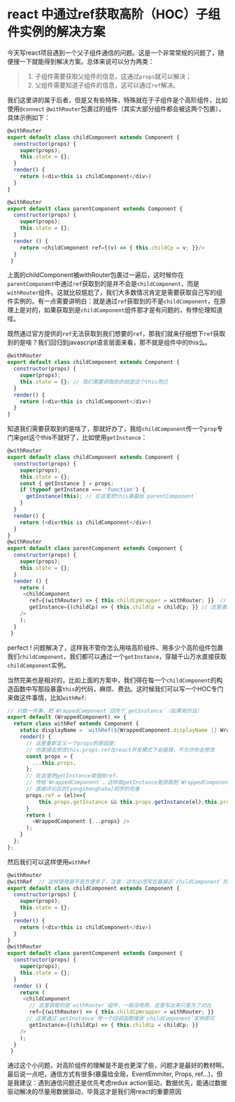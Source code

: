 # react 中通过ref获取高阶（HOC）子组件实例的解决方案

今天写react项目遇到一个父子组件通信的问题。这是一个非常常规的问题了，随便搜一下就能得到解决方案。总体来说可以分为两类：

> 1. 子组件需要获取父组件的信息，这通过`props`就可以解决；
> 2. 父组件需要知道子组件的信息，这可以通过`ref`解决。

我们这里讲的属于后者，但是又有些特殊，特殊就在于子组件是个高阶组件，比如使用`@connect` `@withRouter`包裹过的组件（其实大部分组件都会被这两个包裹），具体示例如下：

```js
@withRouter
export default class childComponent extends Component {
  constructor(props) {
    super(props);
    this.state = {};
  }
  render() {
    return (<div>this is childComponent</div>)
  }
}

@withRouter
export default class parentComponent extends Component {
  constructor(props) {
    super(props);
    this.state = {}; 
  }
  render () {
    return <childComponent ref={(v) => { this.childCp = v; }}/>
  }
 }
```

上面的childComponent被withRouter包裹过一遍后，这时候你在`parentComponent`中通过`ref`获取到的是并不会是`childComponent`，而是`withRouter`组件。这就比较尴尬了，我们大多数情况肯定是需要获取自己写的组件实例的。有一点需要讲明白：就是通过`ref`获取到的不是`childComponent`，在原理上是对的，如果获取到是`childComponent`组件那才是有问题的，有悖伦理知道哇。

既然通过官方提供的`ref`无法获取到我们想要的`ref`，那我们就来仔细想下`ref`获取到的是啥？我们回归到javascript语言层面来看，那不就是组件中的this么。

```javascript
@withRouter
export default class childComponent extends Component {
  constructor(props) {
    super(props);
    this.state = {}; // 我们需要获取到的就是这个this而已
  }
  render() {
    return (<div>this is childComponent</div>)
  }
}
```

知道我们需要获取到的是啥了，那就好办了，我给`childComponent`传一个`prop`专门来get这个this不就好了，比如使用`getInstance`：

```javascript
@withRouter
export default class childComponent extends Component {
  constructor(props) {
    super(props);
    this.state = {};
    const { getInstance } = props;
    if (typeof getInstance === 'function') {
      getInstance(this); // 在这里把this暴露给`parentComponent`
    }
  }
  render() {
    return (<div>this is childComponent</div>)
  }
}
@withRouter
export default class parentComponent extends Component {
  constructor(props) {
    super(props);
    this.state = {}; 
  }
  render () {
    return (
     <childComponent 
       ref={(withRouter) => { this.childCpWrapper = withRouter; }}  // 这里获取的是`withRouter`组件，一般没啥用，这里写出来只是为了对比
       getInstance={(childCp) => { this.childCp = childCp; }} // 这里通过`getInstance`传一个回调函数接收`childComponent`实例即可
    />
    );
  }
 }
```

perfect ! 问题解决了，这样我不管你怎么用啥高阶组件、用多少个高阶组件包裹我们`childComponent`，我们都可以通过一个`getInstance`，穿越千山万水直接获取`childComponent`实例。

当然完美也是相对的，比如上面的方案中，我们得在每一个`childComponent`的构造函数中写那段暴露`this`的代码，麻烦、费劲。这时候我们可以写一个HOC专门来做这件事情，比如`withRef`:

```javascript
// 只做一件事，把`WrappedComponent`回传个`getInstance`（如果有的话）
export default (WrappedComponent) => {
  return class withRef extends Component {
    static displayName = `withRef(${WrappedComponent.displayName || WrappedComponent.name || 'Component'})`;
    render() {
      // 这里重新定义一个props的原因是:
      // 你直接去修改this.props.ref在react开发模式下会报错，不允许你去修改
      const props = {
        ...this.props,
      };
      // 在这里把getInstance赋值给ref，
      // 传给`WrappedComponent`，这样就getInstance能获取到`WrappedComponent`实例
      // 感谢评论区的[yangshenghaha]同学的完善
      props.ref = (el)=>{
          this.props.getInstance && this.props.getInstance(el);this.props.ref && this.props.ref(el);
      }
      return (
        <WrappedComponent {...props} />
      );
    }
  };
};
```

然后我们可以这样使用`withRef`

```javascript
@withRouter
@withRef  // 这样使用是不是方便多了，注意：这句必须写在最接近`childComponent`的地方
export default class childComponent extends Component {
  constructor(props) {
    super(props);
    this.state = {};
  }
  render() {
    return (<div>this is childComponent</div>)
  }
}
@withRouter
export default class parentComponent extends Component {
  constructor(props) {
    super(props);
    this.state = {}; 
  }
  render () {
    return (
     <childComponent 
       // 这里获取的是`withRouter`组件，一般没啥用，这里写出来只是为了对比
       ref={(withRouter) => { this.childCpWrapper = withRouter; }}  
      // 这里通过`getInstance`传一个回调函数接收`childComponent`实例即可
       getInstance={(childCp) => { this.childCp = childCp; }} 
    />
    );
  }
 }
```

通过这个小问题，对高阶组件的理解是不是也更深了些，问题才是最好的教材啊。最后说一点吧，通信方式有很多(暴露给全局，EventEmmiter, Props, ref...)，但是我建议：遇到通信问题还是优先考虑redux action驱动，数据优先，能通过数据驱动解决的尽量用数据驱动，毕竟这才是我们用react的重要原因